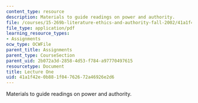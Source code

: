 ```yaml
---
content_type: resource
description: Materials to guide readings on power and authority.
file: /courses/15-269b-literature-ethics-and-authority-fall-2002/41a1f42e0b881f04762672a46926e2d6_lecture1.pdf
file_type: application/pdf
learning_resource_types:
- Assignments
ocw_type: OCWFile
parent_title: Assignments
parent_type: CourseSection
parent_uid: 2b072a3d-2858-4d53-f784-a97770497615
resourcetype: Document
title: Lecture One
uid: 41a1f42e-0b88-1f04-7626-72a46926e2d6
---
```

Materials to guide readings on power and authority.

